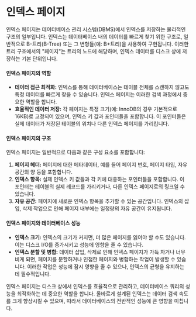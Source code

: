 # 인덱스 페이지

인덱스 페이지는 데이터베이스 관리 시스템(DBMS)에서 인덱스를 저장하는 물리적인 구조의 일부입니다. 인덱스는 데이터베이스 내의 데이터를 빠르게 찾기 위한 구조로, 일반적으로 B-트리(B-Tree) 또는 그 변형들(예: B+트리)을 사용하여 구현됩니다. 이러한 트리 구조에서의 "페이지"는 트리의 노드에 해당하며, 인덱스 데이터를 디스크 상에 저장하는 기본 단위입니다.

#### 인덱스 페이지의 역할

* **데이터 접근 최적화:** 인덱스를 통해 데이터베이스는 테이블 전체를 스캔하지 않고도 특정 데이터를 빠르게 찾을 수 있습니다. 인덱스 페이지는 이러한 검색 과정에서 중요한 역할을 합니다.
* **효율적인 데이터 저장:** 각 페이지는 특정 크기(예: InnoDB의 경우 기본적으로 16KB)로 고정되어 있으며, 인덱스 키 값과 포인터들을 포함합니다. 이 포인터들은 실제 데이터가 저장된 테이블의 위치나 다른 인덱스 페이지를 가리킵니다.

#### 인덱스 페이지의 구조

인덱스 페이지는 일반적으로 다음과 같은 구성 요소를 포함합니다:

1. **페이지 헤더:** 페이지에 대한 메타데이터, 예를 들어 페이지 번호, 페이지 타입, 자유 공간의 양 등을 포함합니다.
2. **인덱스 항목:** 실제 인덱스 키 값들과 각 키에 대응하는 포인터들을 포함합니다. 이 포인터는 테이블의 실제 레코드를 가리키거나, 다른 인덱스 페이지로의 링크일 수 있습니다.
3. **자유 공간:** 페이지에 새로운 인덱스 항목을 추가할 수 있는 공간입니다. 인덱스의 삽입, 삭제 작업으로 인해 페이지 내부에는 일정량의 자유 공간이 유지됩니다.

#### 인덱스 페이지와 데이터베이스 성능

* **인덱스 크기:** 인덱스의 크기가 커지면, 더 많은 페이지를 읽어야 할 수도 있습니다. 이는 디스크 I/O를 증가시키고 성능에 영향을 줄 수 있습니다.
* **인덱스 분할 및 병합:** 데이터 삽입, 삭제로 인해 인덱스 페이지가 가득 차거나 너무 비게 되면, 페이지를 분할하거나 인접한 페이지와 병합하는 작업이 발생할 수 있습니다. 이러한 작업은 성능에 잠시 영향을 줄 수 있으나, 인덱스의 균형을 유지하는 데 필수적입니다.

인덱스 페이지는 디스크 상에서 인덱스를 효율적으로 관리하고, 데이터베이스 쿼리의 성능을 최적화하는 데 중요한 역할을 합니다. 올바르게 설계된 인덱스는 데이터 검색 속도를 크게 향상시킬 수 있으며, 따라서 데이터베이스의 전반적인 성능에 큰 영향을 미칩니다.



